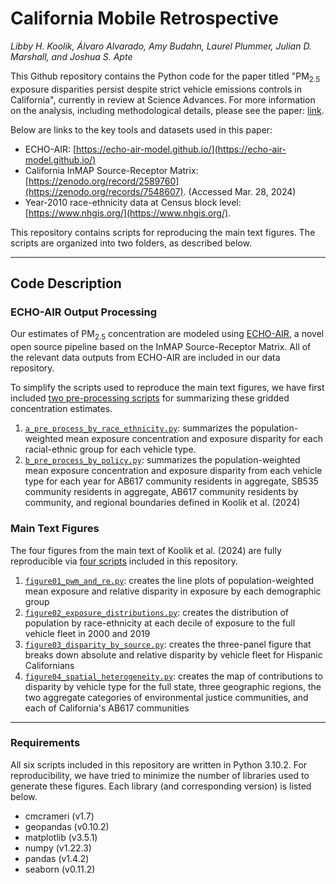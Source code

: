 # California Mobile Retrospective

<i>Libby H. Koolik, Álvaro Alvarado, Amy Budahn, Laurel Plummer, Julian D. Marshall, and Joshua S. Apte</i>

This Github repository contains the Python code for the paper titled "PM<sub>2.5</sub> exposure disparities persist despite strict vehicle emissions controls in California", currently in review at Science Advances. For more information on the analysis, including methodological details, please see the paper: [link](https://chemrxiv.org/engage/chemrxiv/article-details/6584780166c1381729bcf0b0).

Below are links to the key tools and datasets used in this paper:

* ECHO-AIR: [https://echo-air-model.github.io/](https://echo-air-model.github.io/)
* California InMAP Source-Receptor Matrix: [https://zenodo.org/record/2589760](https://zenodo.org/records/7548607). (Accessed Mar. 28, 2024)
* Year-2010 race-ethnicity data at Census block level: [https://www.nhgis.org/](https://www.nhgis.org/).

This repository contains scripts for reproducing the main text figures. The scripts are organized into two folders, as described below.

----

## Code Description

### ECHO-AIR Output Processing

Our estimates of PM<sub>2.5</sub> concentration are modeled using [ECHO-AIR](https://echo-air-model.github.io/), a novel open source pipeline based on the InMAP Source-Receptor Matrix. All of the relevant data outputs from ECHO-AIR are included in our data repository. 

To simplify the scripts used to reproduce the main text figures, we have first included [two pre-processing scripts](https://github.com/lkoolik/mobile_retrospective/tree/main/01_ECHO_AIR_Output_Processing) for summarizing these gridded concentration estimates.

1. [`a_pre_process_by_race_ethnicity.py`](https://github.com/lkoolik/mobile_retrospective/blob/main/01_ECHO_AIR_Output_Processing/a_pre_process_by_race_ethnicity.py): summarizes the population-weighted mean exposure concentration and exposure disparity for each racial-ethnic group for each vehicle type.
2. [`b_pre_process_by_policy.py`](https://github.com/lkoolik/mobile_retrospective/blob/main/01_ECHO_AIR_Output_Processing/b_pre_process_by_policy.py): summarizes the population-weighted mean exposure concentration and exposure disparity from each vehicle type for each year for AB617 community residents in aggregate, SB535 community residents in aggregate, AB617 community residents by community, and regional boundaries defined in Koolik et al. (2024)

### Main Text Figures

The four figures from the main text of Koolik et al. (2024) are fully reproducible via [four scripts](https://github.com/lkoolik/mobile_retrospective/tree/main/02_Main_Text_Figures) included in this repository. 

1. [`figure01_pwm_and_re.py`](https://github.com/lkoolik/mobile_retrospective/blob/main/02_Main_Text_Figures/figure01_pwm_and_re.py): creates the line plots of population-weighted mean exposure and relative disparity in exposure by each demographic group 
2. [`figure02_exposure_distributions.py`](https://github.com/lkoolik/mobile_retrospective/blob/main/02_Main_Text_Figures/figure02_exposure_distributions.py): creates the distribution of population by race-ethnicity at each decile of exposure to the full vehicle fleet in 2000 and 2019
3. [`figure03_disparity_by_source.py`](https://github.com/lkoolik/mobile_retrospective/blob/main/02_Main_Text_Figures/figure03_disparity_by_source.py): creates the three-panel figure that breaks down absolute and relative disparity by vehicle fleet for Hispanic Californians
4. [`figure04_spatial_heterogeneity.py`](https://github.com/lkoolik/mobile_retrospective/blob/main/02_Main_Text_Figures/figure04_spatial_heterogeneity.py): creates the map of contributions to disparity by vehicle type for the full state, three geographic regions, the two aggregate categories of environmental justice communities, and each of California's AB617 communities

----

### Requirements

All six scripts included in this repository are written in Python 3.10.2. For reproducibility, we have tried to minimize the number of libraries used to generate these figures. Each library (and corresponding version) is listed below.

* cmcrameri (v1.7)
* geopandas (v0.10.2)
* matplotlib (v3.5.1)
* numpy (v1.22.3)
* pandas (v1.4.2)
* seaborn (v0.11.2)
